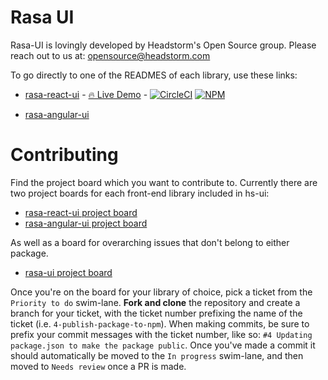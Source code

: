 # Rasa UI

Rasa-UI is lovingly developed by Headstorm's Open Source group. Please reach out to us at: opensource@headstorm.com

To go directly to one of the READMES of each library, use these links:

- [rasa-react-ui](https://github.com/Headstorm/hs-ui/tree/master/packages/hs-react-ui) - [🔥 Live Demo](https://headstorm.github.io/rasa-ui/) - [![CircleCI](https://circleci.com/gh/Headstorm/rasa-ui/tree/master.svg?style=shield)](https://circleci.com/gh/Headstorm/rasa-ui/tree/master) [![NPM](https://img.shields.io/npm/v/@headstorm/hs-react-ui.svg)](https://www.npmjs.com/package/@headstorm/hs-react-ui)

- [rasa-angular-ui](https://github.com/Headstorm/hs-ui/tree/master/packages/hs-angular-ui)

# Contributing

Find the project board which you want to contribute to. Currently there are two project boards for each front-end library included in hs-ui:

- [rasa-react-ui project board](https://github.com/Headstorm/rasa-ui/projects/1)
- [rasa-angular-ui project board](https://github.com/Headstorm/rasa-ui/projects/2)

As well as a board for overarching issues that don't belong to either package.

- [rasa-ui project board](https://github.com/Headstorm/rasa-ui/projects/3)

Once you're on the board for your library of choice, pick a ticket from the `Priority to do` swim-lane. **Fork and clone** the repository and create a branch for your ticket, with the ticket number prefixing the name of the ticket (i.e. `4-publish-package-to-npm`). When making commits, be sure to prefix your commit messages with the ticket number, like so: `#4 Updating package.json to make the package public`. Once you've made a commit it should automatically be moved to the `In progress` swim-lane, and then moved to `Needs review` once a PR is made.
